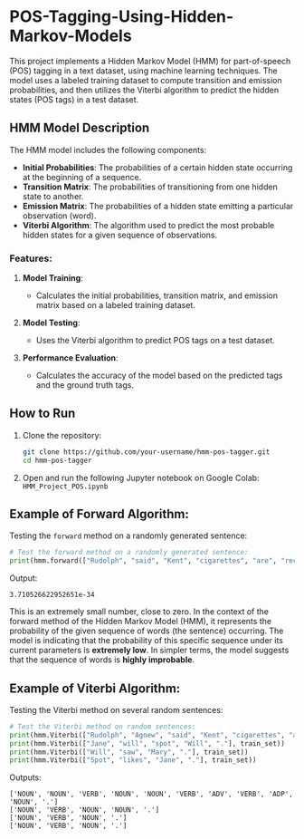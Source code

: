 # POS-Tagging-Using-Hidden-Markov-Models

This project implements a Hidden Markov Model (HMM) for part-of-speech (POS) tagging in a text dataset, using machine learning techniques. The model uses a labeled training dataset to compute transition and emission probabilities, and then utilizes the Viterbi algorithm to predict the hidden states (POS tags) in a test dataset.

## HMM Model Description

The HMM model includes the following components:

- **Initial Probabilities**: The probabilities of a certain hidden state occurring at the beginning of a sequence.
- **Transition Matrix**: The probabilities of transitioning from one hidden state to another.
- **Emission Matrix**: The probabilities of a hidden state emitting a particular observation (word).
- **Viterbi Algorithm**: The algorithm used to predict the most probable hidden states for a given sequence of observations.

### Features:

1. **Model Training**:
   - Calculates the initial probabilities, transition matrix, and emission matrix based on a labeled training dataset.
   
2. **Model Testing**:
   - Uses the Viterbi algorithm to predict POS tags on a test dataset.
   
3. **Performance Evaluation**:
   - Calculates the accuracy of the model based on the predicted tags and the ground truth tags.

## How to Run

1. Clone the repository:
   ```bash
   git clone https://github.com/your-username/hmm-pos-tagger.git
   cd hmm-pos-tagger
   ```

2. Open and run the following Jupyter notebook on Google Colab: `HMM_Project_POS.ipynb`

## Example of Forward Algorithm:

Testing the `forward` method on a randomly generated sentence:

```python
# Test the forward method on a randomly generated sentence:
print(hmm.forward(["Rudolph", "said", "Kent", "cigarettes", "are", "recently", "diagnosed", "with", "cancer", "."])[0])
```

Output:
```
3.710526622952651e-34
```
This is an extremely small number, close to zero. In the context of the forward method of the Hidden Markov Model (HMM), it represents the probability of the given sequence of words (the sentence) occurring. The model is indicating that the probability of this specific sequence under its current parameters is **extremely low**. In simpler terms, the model suggests that the sequence of words is **highly improbable**.

## Example of Viterbi Algorithm:
Testing the Viterbi method on several random sentences:

```python
# Test the Viterbi method on random sentences:
print(hmm.Viterbi(["Rudolph", "Agnew", "said", "Kent", "cigarettes", "are", "recently", "diagnosed", "with", "cancer", "."], train_set))
print(hmm.Viterbi(["Jane", "will", "spot", "Will", "."], train_set))
print(hmm.Viterbi(["Will", "saw", "Mary", "."], train_set))
print(hmm.Viterbi(["Spot", "likes", "Jane", "."], train_set))
```

Outputs:
```
['NOUN', 'NOUN', 'VERB', 'NOUN', 'NOUN', 'VERB', 'ADV', 'VERB', 'ADP', 'NOUN', '.']
['NOUN', 'VERB', 'NOUN', 'NOUN', '.']
['NOUN', 'VERB', 'NOUN', '.']
['NOUN', 'VERB', 'NOUN', '.']
```

